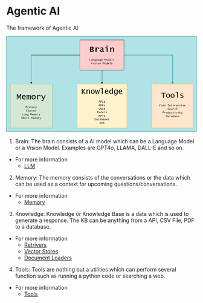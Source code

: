 # Agentic AI

The framework of Agentic AI

![alt text](https://github.com/SharathHebbar/Agentic-AI/blob/main/assets/ai%20agents.png)

1. Brain: The brain consists of a AI model which can be a Language Model or a Vision Model. Examples are GPT4o, LLAMA, DALL-E and so on.
- For more information
    - [LLM](https://python.langchain.com/docs/integrations/providers/)
2. Memory: The memory consists of the conversations or the data which can be used as a context for upcoming questions/conversations.
- For more information
    - [Memory](https://langchain-ai.github.io/langgraph/concepts/memory/)
3. Knowledge: Knowledge or Knowledge Base is a data which is used to generate a response. The KB can be anything from a API, CSV File, PDF to a database.
- For more information
    - [Retrivers](https://python.langchain.com/docs/integrations/retrievers/)
    - [Vector Stores](https://python.langchain.com/docs/integrations/vectorstores/)
    - [Document Loaders](https://python.langchain.com/docs/integrations/document_loaders/)
4. Tools: Tools are nothing but a utilities which can perform several function such as running a python code or searching a web.
- For more information
    - [Tools](https://python.langchain.com/docs/integrations/tools/)